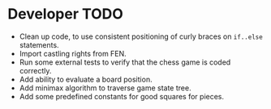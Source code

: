 # Developer TODO

-   Clean up code, to use consistent positioning of curly braces on `if..else` statements.
-   Import castling rights from FEN.
-   Run some external tests to verify that the chess game is coded correctly.
-   Add ability to evaluate a board position.
-   Add minimax algorithm to traverse game state tree.
-   Add some predefined constants for good squares for pieces.

